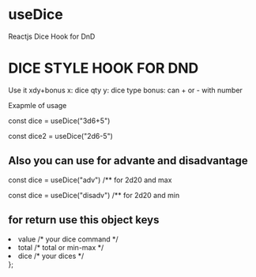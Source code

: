 # useDice
Reactjs Dice Hook for DnD

<H1>DICE STYLE HOOK FOR DND</H1>
Use it xdy+bonus
x: dice qty
y: dice type
bonus: can + or - with number

Exapmle of usage

<p>const dice = useDice("3d6+5") </p>
  
<p> const dice2 = useDice("2d6-5") </p>

<h2> Also you can use for advante and disadvantage</h2>
<p> const dice = useDice("adv")   /** for 2d20 and max  </p>
<p> const dice = useDice("disadv")   /** for 2d20 and min  </p>

<H2> for return use this object keys </h2>
<li> value  /* your dice command */ </li>
<li>total  /* total or min-max */ </li>
<li> dice  /* your dices */ </li>
  };
